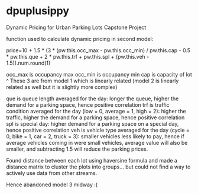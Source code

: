 # dpuplusippy
Dynamic Pricing for Urban Parking Lots Capstone Project

function used to calculate dynamic pricing in second model:

price=10 + 1.5 * (3 * (pw.this.occ_max - pw.this.occ_min) / pw.this.cap - 0.5 * pw.this.que + 2 * pw.this.trf + pw.this.spl + (pw.this.veh - 1.5)).num.round(1)

occ_max is occupancy max
occ_min is occupancy min
cap is capacity of lot
^ These 3 are from model 1 which is linearly related (model 2 is linearly related as well but it is slightly more complex)

que is queue length averaged for the day: longer the queue, higher the demand for a parking space, hence positive correlation
trf is traffic condition averaged for the day (low = 0, average = 1, high = 2): higher the traffic, higher the demand for a parking space, hence positive correlation
spl is special day: higher demand for a parking space on a special day, hence positive correlation
veh is vehicle type averaged for the day (cycle = 0, bike = 1, car = 2, truck = 3): smaller vehicles less likely to pay, hence if average vehicles coming in were small vehicles, average value will also be smaller, and subtracting 1.5 will reduce the parking prices.

Found distance between each lot using haversine formula and made a distance matrix to cluster the plots into groups... but could not find a way to actively use data from other streams. 

Hence abandoned model 3 midway :(
